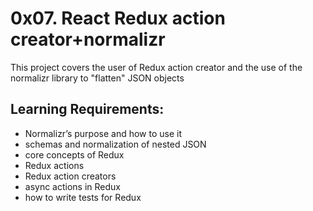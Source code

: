 # 0x07. React Redux action creator+normalizr

This project covers the user of Redux action creator and the use of the normalizr library to "flatten" JSON objects

## Learning Requirements:
- Normalizr’s purpose and how to use it
- schemas and normalization of nested JSON
- core concepts of Redux
- Redux actions
- Redux action creators
- async actions in Redux
- how to write tests for Redux
